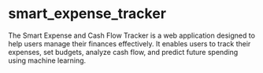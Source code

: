 # smart_expense_tracker
The Smart Expense and Cash Flow Tracker is a web application designed to help users manage their finances effectively. It enables users to track their expenses, set budgets, analyze cash flow, and predict future spending using machine learning.
